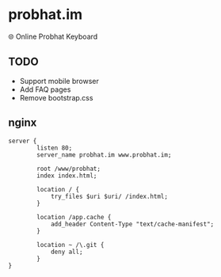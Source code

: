 # probhat.im
:globe_with_meridians: Online Probhat Keyboard

## TODO

* Support mobile browser
* Add FAQ pages
* Remove bootstrap.css

## nginx

```
server {
        listen 80;
        server_name probhat.im www.probhat.im;

        root /www/probhat;
        index index.html;

        location / {
            try_files $uri $uri/ /index.html;                
        }
        
        location /app.cache {
            add_header Content-Type "text/cache-manifest";
        }
        
        location ~ /\.git {
            deny all;
        }
}
```

